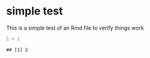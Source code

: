# simple test

This is a simple test of an Rmd file to verify things work


```r
1 + 1
```

```
## [1] 2
```

